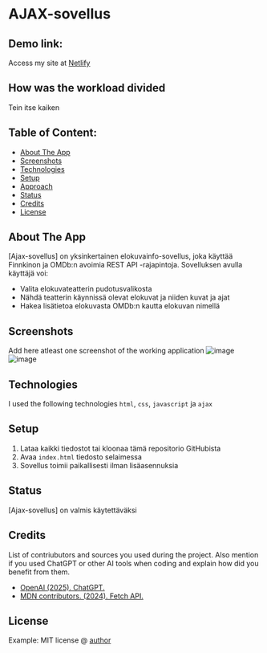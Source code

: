# AJAX-sovellus

## Demo link:
Access my site at [Netlify](https://ajax-sovellus.netlify.app/)

## How was the workload divided
Tein itse kaiken 


## Table of Content:

- [About The App](#about-the-app)
- [Screenshots](#screenshots)
- [Technologies](#technologies)
- [Setup](#setup)
- [Approach](#approach)
- [Status](#status)
- [Credits](#credits)
- [License](#license)

## About The App
[Ajax-sovellus] on yksinkertainen elokuvainfo-sovellus, joka käyttää Finnkinon ja OMDb:n avoimia REST API -rajapintoja. Sovelluksen avulla käyttäjä voi:

- Valita elokuvateatterin pudotusvalikosta
- Nähdä teatterin käynnissä olevat elokuvat ja niiden kuvat ja ajat
- Hakea lisätietoa elokuvasta OMDb:n kautta elokuvan nimellä


## Screenshots
Add here atleast one screenshot of the working application 
![image](https://github.com/user-attachments/assets/8bbca760-eb19-41df-ba40-c07cf2006999)
![image](https://github.com/user-attachments/assets/017286e0-d7ac-4b31-8997-46305deebfe6)


## Technologies
I used the following technologies `html`, `css`, `javascript` ja `ajax`


## Setup
1. Lataa kaikki tiedostot tai kloonaa tämä repositorio GitHubista
2. Avaa `index.html` tiedosto selaimessa
3. Sovellus toimii paikallisesti ilman lisäasennuksia


## Status
[Ajax-sovellus] on valmis käytettäväksi


## Credits
List of contriubutors and sources you used during the project. Also mention if you used ChatGPT or other AI tools when coding and explain how did you benefit from them.
- [OpenAI (2025). ChatGPT.](https://chat.openai.com/)
- [MDN contributors. (2024). Fetch API.](https://developer.mozilla.org/en-US/docs/Web/API/Fetch_API)


## License
Example: MIT license @ [author](author.com)
